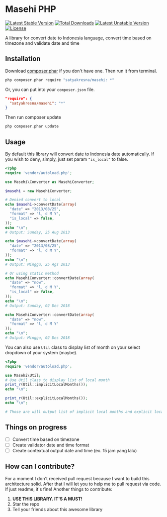 # Masehi PHP

[![Latest Stable Version](https://poser.pugx.org/satyakresna/masehi/v/stable)](https://packagist.org/packages/satyakresna/masehi)
[![Total Downloads](https://poser.pugx.org/satyakresna/masehi/downloads)](https://packagist.org/packages/satyakresna/masehi)
[![Latest Unstable Version](https://poser.pugx.org/satyakresna/masehi/v/unstable)](https://packagist.org/packages/satyakresna/masehi)
[![License](https://poser.pugx.org/satyakresna/masehi/license)](https://packagist.org/packages/satyakresna/masehi)

A library for convert date to Indonesia language, convert time based on timezone and validate date and time

## Installation

Download [composer.phar](http://getcomposer.org/composer.phar) if you don't have one. Then run it from terminal.

```bash
php composer.phar require "satyakresna/masehi: *"
```

Or, you can put into your `composer.json` file.

```json
"require": {
  "satyakresna/masehi": "*"
}
```

Then run composer update

```bash
php composer.phar update
```

## Usage

By default this library will convert date to Indonesia date automatically. If you wish to deny, simply, just set param `"is_local"` to false.

```php
<?php
require 'vendor/autoload.php';

use Masehi\Converter as MasehiConverter;

$masehi = new MasehiConverter;

# Denied convert to local
echo $masehi->convertDate(array(
  "date" => "2013/08/25",
  "format" => "l, d M Y",
  "is_local" => false,
));
echo "\n";
# Output: Sunday, 25 Aug 2013

echo $masehi->convertDate(array(
  "date" => "2013/08/25",
  "format" => "l, d M Y",
));
echo "\n";
# Output: Minggu, 25 Ags 2013

# Or using static method
echo MasehiConverter::convertDate(array(
  "date" => "now",
  "format" => "l, d M Y",
  "is_local" => false,
));
echo "\n";
# Output: Sunday, 02 Dec 2018

echo MasehiConverter::convertDate(array(
  "date" => "now",
  "format" => "l, d M Y"
));
echo "\n";
# Output: Minggu, 02 Des 2018
```

You can also use `Util` class to display list of month on your select dropdown of your system (maybe).

```php
<?php
require 'vendor/autoload.php';

use Masehi\Util;
# Use Util class to display list of local month
print_r(Util::implicitLocalMonths());
echo "\n";

print_r(Util::explicitLocalMonths());
echo "\n";

# Those are will output list of implicit local months and explicit local months
```

## Things on progress

- [ ] Convert time based on timezone
- [ ] Create validator date and time format
- [ ] Create contextual output date and time (ex. 15 jam yang lalu)

## How can I contribute?

For a moment I don't received pull request because I want to build this architecture solid.
After that I will let you to help me to pull request via code. If just readme, it's fine!
Another things to contribute:

1. **USE THIS LIBRARY. IT'S A MUST!**
2. Star the repo
3. Tell your friends about this awesome library
